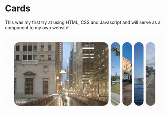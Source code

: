 # Cards
This was my first try at using HTML, CSS and Javascript and will serve as a component to my own website!

![](https://github.com/emran2602/Cards/blob/main/cards.gif?raw=true)
